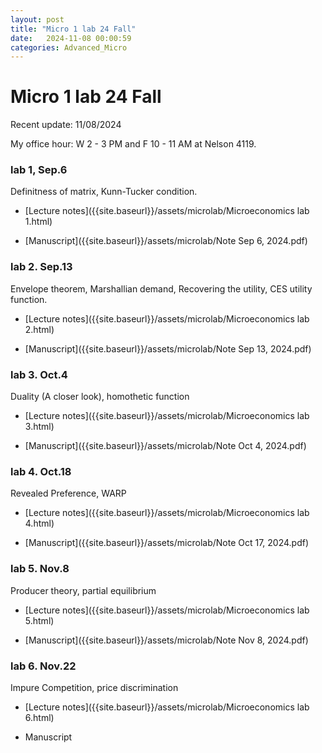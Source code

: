```yaml
---
layout: post
title: "Micro 1 lab 24 Fall"
date:   2024-11-08 00:00:59
categories: Advanced_Micro
---
```


# Micro 1 lab 24 Fall

Recent update: 11/08/2024

My office hour: W 2 - 3 PM and F 10 - 11 AM at Nelson 4119. 

### lab 1, Sep.6 

Definitness of matrix, Kunn-Tucker condition.

- [Lecture notes]({{site.baseurl}}/assets/microlab/Microeconomics lab 1.html)

- [Manuscript]({{site.baseurl}}/assets/microlab/Note Sep 6, 2024.pdf)

### lab 2. Sep.13

Envelope theorem, Marshallian demand, Recovering the utility, CES utility function.

- [Lecture notes]({{site.baseurl}}/assets/microlab/Microeconomics lab 2.html)

- [Manuscript]({{site.baseurl}}/assets/microlab/Note Sep 13, 2024.pdf)

### lab 3. Oct.4

Duality (A closer look), homothetic function

- [Lecture notes]({{site.baseurl}}/assets/microlab/Microeconomics lab 3.html)

- [Manuscript]({{site.baseurl}}/assets/microlab/Note Oct 4, 2024.pdf)

  
### lab 4. Oct.18

Revealed Preference, WARP 

- [Lecture notes]({{site.baseurl}}/assets/microlab/Microeconomics lab 4.html)

- [Manuscript]({{site.baseurl}}/assets/microlab/Note Oct 17, 2024.pdf)


### lab 5. Nov.8

Producer theory, partial equilibrium

- [Lecture notes]({{site.baseurl}}/assets/microlab/Microeconomics lab 5.html)

- [Manuscript]({{site.baseurl}}/assets/microlab/Note Nov 8, 2024.pdf)


### lab 6. Nov.22

Impure Competition, price discrimination 

- [Lecture notes]({{site.baseurl}}/assets/microlab/Microeconomics lab 6.html)

- Manuscript
